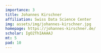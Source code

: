 ```yaml
---
importance: 3
title: Johannes Kirschner
affiliation: Swiss Data Science Center
img: assets/img/johannes-kirschner.jpg
homepage: https://johannes-kirschner.de/
scholar: IgO2ThIAAAAJ
mt: 5
pad: 10
---
```

